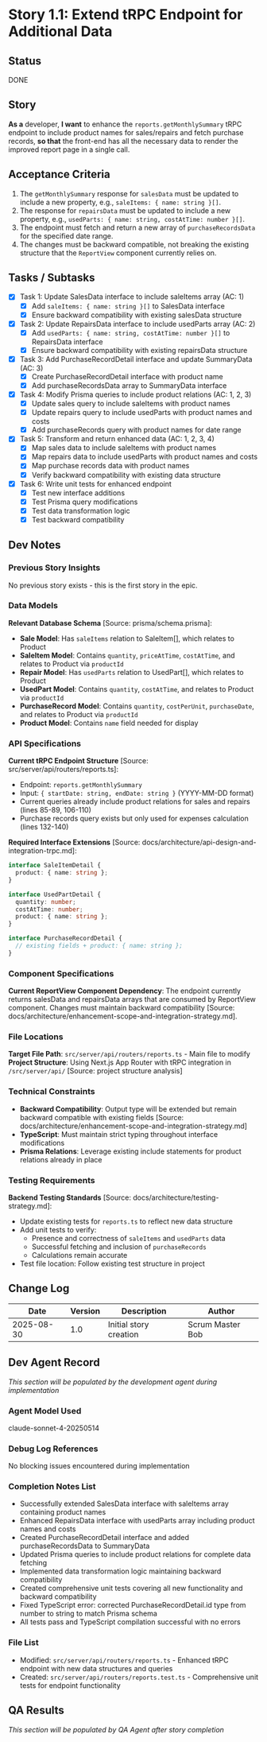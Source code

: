 # Story 1.1: Extend tRPC Endpoint for Additional Data

## Status
DONE

## Story
**As a** developer,
**I want** to enhance the `reports.getMonthlySummary` tRPC endpoint to include product names for sales/repairs and fetch purchase records,
**so that** the front-end has all the necessary data to render the improved report page in a single call.

## Acceptance Criteria
1. The `getMonthlySummary` response for `salesData` must be updated to include a new property, e.g., `saleItems: { name: string }[]`.
2. The response for `repairsData` must be updated to include a new property, e.g., `usedParts: { name: string, costAtTime: number }[]`.
3. The endpoint must fetch and return a new array of `purchaseRecordsData` for the specified date range.
4. The changes must be backward compatible, not breaking the existing structure that the `ReportView` component currently relies on.

## Tasks / Subtasks
- [x] Task 1: Update SalesData interface to include saleItems array (AC: 1)
  - [x] Add `saleItems: { name: string }[]` to SalesData interface
  - [x] Ensure backward compatibility with existing salesData structure
- [x] Task 2: Update RepairsData interface to include usedParts array (AC: 2)  
  - [x] Add `usedParts: { name: string, costAtTime: number }[]` to RepairsData interface
  - [x] Ensure backward compatibility with existing repairsData structure
- [x] Task 3: Add PurchaseRecordDetail interface and update SummaryData (AC: 3)
  - [x] Create PurchaseRecordDetail interface with product name
  - [x] Add purchaseRecordsData array to SummaryData interface
- [x] Task 4: Modify Prisma queries to include product relations (AC: 1, 2, 3)
  - [x] Update sales query to include saleItems with product names
  - [x] Update repairs query to include usedParts with product names and costs
  - [x] Add purchaseRecords query with product names for date range
- [x] Task 5: Transform and return enhanced data (AC: 1, 2, 3, 4)
  - [x] Map sales data to include saleItems with product names
  - [x] Map repairs data to include usedParts with product names and costs  
  - [x] Map purchase records data with product names
  - [x] Verify backward compatibility with existing data structure
- [x] Task 6: Write unit tests for enhanced endpoint
  - [x] Test new interface additions
  - [x] Test Prisma query modifications
  - [x] Test data transformation logic
  - [x] Test backward compatibility

## Dev Notes

### Previous Story Insights
No previous story exists - this is the first story in the epic.

### Data Models
**Relevant Database Schema** [Source: prisma/schema.prisma]:
- **Sale Model**: Has `saleItems` relation to SaleItem[], which relates to Product
- **SaleItem Model**: Contains `quantity`, `priceAtTime`, `costAtTime`, and relates to Product via `productId`
- **Repair Model**: Has `usedParts` relation to UsedPart[], which relates to Product  
- **UsedPart Model**: Contains `quantity`, `costAtTime`, and relates to Product via `productId`
- **PurchaseRecord Model**: Contains `quantity`, `costPerUnit`, `purchaseDate`, and relates to Product via `productId`
- **Product Model**: Contains `name` field needed for display

### API Specifications
**Current tRPC Endpoint Structure** [Source: src/server/api/routers/reports.ts]:
- Endpoint: `reports.getMonthlySummary`
- Input: `{ startDate: string, endDate: string }` (YYYY-MM-DD format)
- Current queries already include product relations for sales and repairs (lines 85-89, 106-110)
- Purchase records query exists but only used for expenses calculation (lines 132-140)

**Required Interface Extensions** [Source: docs/architecture/api-design-and-integration-trpc.md]:
```typescript
interface SaleItemDetail {
  product: { name: string };
}

interface UsedPartDetail {
  quantity: number;
  costAtTime: number;
  product: { name: string };
}

interface PurchaseRecordDetail {
  // existing fields + product: { name: string };
}
```

### Component Specifications
**Current ReportView Component Dependency**: The endpoint currently returns salesData and repairsData arrays that are consumed by ReportView component. Changes must maintain backward compatibility [Source: docs/architecture/enhancement-scope-and-integration-strategy.md].

### File Locations
**Target File Path**: `src/server/api/routers/reports.ts` - Main file to modify
**Project Structure**: Using Next.js App Router with tRPC integration in `/src/server/api/` [Source: project structure analysis]

### Technical Constraints
- **Backward Compatibility**: Output type will be extended but remain backward compatible with existing fields [Source: docs/architecture/enhancement-scope-and-integration-strategy.md]
- **TypeScript**: Must maintain strict typing throughout interface modifications
- **Prisma Relations**: Leverage existing include statements for product relations already in place

### Testing Requirements
**Backend Testing Standards** [Source: docs/architecture/testing-strategy.md]:
- Update existing tests for `reports.ts` to reflect new data structure
- Add unit tests to verify:
  - Presence and correctness of `saleItems` and `usedParts` data
  - Successful fetching and inclusion of `purchaseRecords`  
  - Calculations remain accurate
- Test file location: Follow existing test structure in project

## Change Log
| Date | Version | Description | Author |
|------|---------|-------------|---------|
| 2025-08-30 | 1.0 | Initial story creation | Scrum Master Bob |

## Dev Agent Record
*This section will be populated by the development agent during implementation*

### Agent Model Used
claude-sonnet-4-20250514

### Debug Log References
No blocking issues encountered during implementation

### Completion Notes List
- Successfully extended SalesData interface with saleItems array containing product names
- Enhanced RepairsData interface with usedParts array including product names and costs
- Created PurchaseRecordDetail interface and added purchaseRecordsData to SummaryData
- Updated Prisma queries to include product relations for complete data fetching
- Implemented data transformation logic maintaining backward compatibility
- Created comprehensive unit tests covering all new functionality and backward compatibility
- Fixed TypeScript error: corrected PurchaseRecordDetail.id type from number to string to match Prisma schema
- All tests pass and TypeScript compilation successful with no errors

### File List
- Modified: `src/server/api/routers/reports.ts` - Enhanced tRPC endpoint with new data structures and queries
- Created: `src/server/api/routers/reports.test.ts` - Comprehensive unit tests for endpoint functionality

## QA Results
*This section will be populated by QA Agent after story completion*